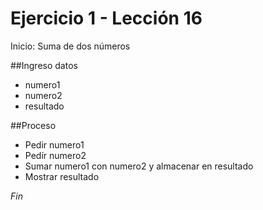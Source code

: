 # Ejercicio 1 - Lección 16

Inicio: Suma de dos números

##Ingreso datos

- numero1
- numero2
- resultado

##Proceso

- Pedir numero1
- Pedír numero2
- Sumar numero1 con numero2 y almacenar en resultado
- Mostrar resultado

*Fin*

